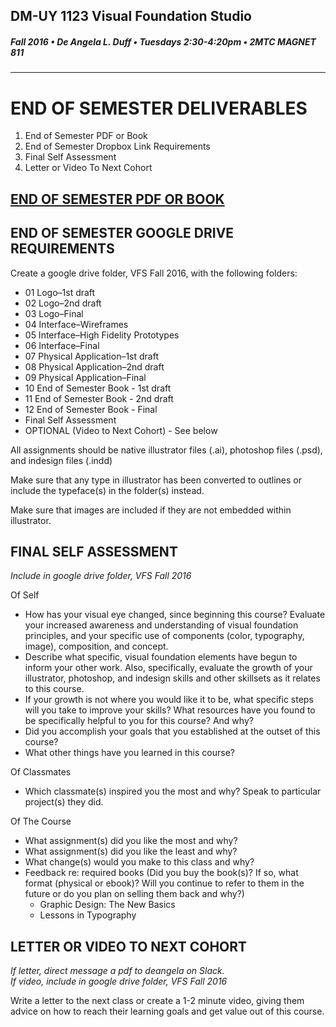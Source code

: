 ## DM-UY 1123 Visual Foundation Studio
##### Fall 2016 • De Angela L. Duff • Tuesdays 2:30-4:20pm • 2MTC MAGNET 811 
---

# END OF SEMESTER DELIVERABLES

<ol>
<li>End of Semester PDF or Book</li>
<li>End of Semester Dropbox Link Requirements</li>
<li>Final Self Assessment</li>
<li>Letter or Video To Next Cohort</li>
</ol>


## <a href="project_pdf_or_book.md">END OF SEMESTER PDF OR BOOK</a>
## END OF SEMESTER GOOGLE DRIVE REQUIREMENTS 
 
Create a google drive folder, VFS Fall 2016, with the following folders:

* 01 Logo–1st draft
* 02 Logo–2nd draft
* 03 Logo–Final
* 04 Interface–Wireframes
* 05 Interface–High Fidelity Prototypes
* 06 Interface–Final
* 07 Physical Application–1st draft
* 08 Physical Application–2nd draft
* 09 Physical Application–Final
* 10 End of Semester Book - 1st draft
* 11 End of Semester Book - 2nd draft
* 12 End of Semester Book - Final
* Final Self Assessment
* OPTIONAL (Video to Next Cohort) - See below

All assignments should be native illustrator files (.ai), photoshop files (.psd), and indesign files (.indd)

Make sure that any type in illustrator has been converted to outlines or include the typeface(s) in the folder(s) instead.

Make sure that images are included if they are not embedded within illustrator.

## FINAL SELF ASSESSMENT

*Include in google drive folder, VFS Fall 2016*

Of Self

* How has your visual eye changed, since beginning this course? Evaluate your increased awareness and understanding of visual foundation principles, and your specific use of components (color, typography, image), composition, and concept.
* Describe what specific, visual foundation elements have begun to inform your other work.
Also, specifically, evaluate the growth of your illustrator, photoshop, and indesign skills and other skillsets as it relates to this course.
* If your growth is not where you would like it to be, what specific steps will you take to improve your skills?
What resources have you found to be specifically helpful to you for this course? And why?
* Did you accomplish your goals that you established at the outset of this course?
* What other things have you learned in this course?

Of Classmates

* Which classmate(s) inspired you the most and why? Speak to particular project(s) they did.

Of The Course

* What assignment(s) did you like the most and why?
* What assignment(s) did you like the least and why?
* What change(s) would you make to this class and why? 
* Feedback re: required books (Did you buy the book(s)? If so, what format (physical or ebook)? Will you continue to refer to them in the future or do you plan on selling them back and why?)
  * Graphic Design: The New Basics
  * Lessons in Typography

## LETTER OR VIDEO TO NEXT COHORT

*If letter, direct message a pdf to deangela on Slack.<br>
If video, include in google drive folder, VFS Fall 2016*

Write a letter to the next class or create a 1-2 minute video, giving them advice on how to reach their learning goals and get value out of this course.